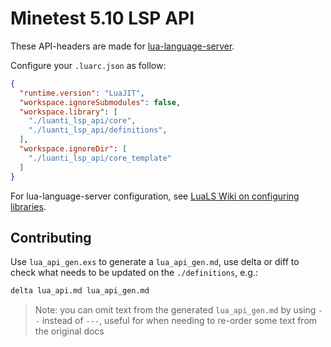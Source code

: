 # Minetest 5.10 LSP API

These API-headers are made for [lua-language-server].

Configure your `.luarc.json` as follow:

```json
{
  "runtime.version": "LuaJIT",
  "workspace.ignoreSubmodules": false,
  "workspace.library": [
    "./luanti_lsp_api/core",
    "./luanti_lsp_api/definitions",
  ],
  "workspace.ignoreDir": [
    "./luanti_lsp_api/core_template"
  ]
}
```

For lua-language-server configuration, see [LuaLS Wiki on configuring libraries].

## Contributing

Use `lua_api_gen.exs` to generate a `lua_api_gen.md`, use delta or diff to check what needs to be updated on the `./definitions`, e.g.:
```bash
delta lua_api.md lua_api_gen.md
```
> Note: you can omit text from the generated `lua_api_gen.md` by using `--` instead of `---`, useful for when needing to re-order some text from the original docs

[lua-language-server]: https://github.com/LuaLS/lua-language-server
[LuaLS Wiki on configuring libraries]: https://github.com/LuaLS/lua-language-server/wiki/Libraries#custom
